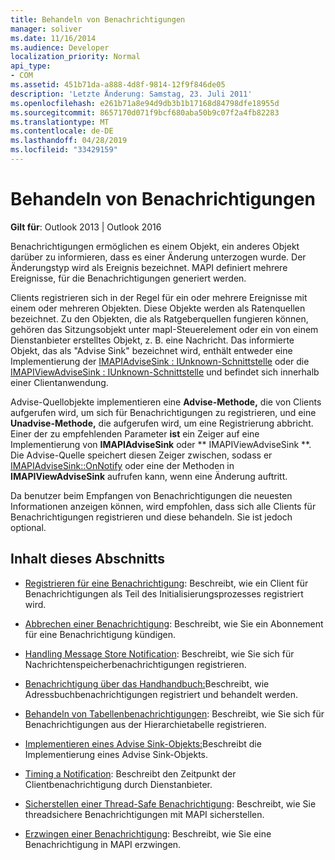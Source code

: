 ```yaml
---
title: Behandeln von Benachrichtigungen
manager: soliver
ms.date: 11/16/2014
ms.audience: Developer
localization_priority: Normal
api_type:
- COM
ms.assetid: 451b71da-a888-4d8f-9814-12f9f846de05
description: 'Letzte Änderung: Samstag, 23. Juli 2011'
ms.openlocfilehash: e261b71a8e94d9db3b1b17168d84798dfe18955d
ms.sourcegitcommit: 8657170d071f9bcf680aba50b9c07f2a4fb82283
ms.translationtype: MT
ms.contentlocale: de-DE
ms.lasthandoff: 04/28/2019
ms.locfileid: "33429159"
---
```

# <a name="handling-notifications"></a>Behandeln von Benachrichtigungen

**Gilt für**: Outlook 2013 | Outlook 2016 
  
Benachrichtigungen ermöglichen es einem Objekt, ein anderes Objekt darüber zu informieren, dass es einer Änderung unterzogen wurde. Der Änderungstyp wird als Ereignis bezeichnet. MAPI definiert mehrere Ereignisse, für die Benachrichtigungen generiert werden. 
  
Clients registrieren sich in der Regel für ein oder mehrere Ereignisse mit einem oder mehreren Objekten. Diese Objekte werden als Ratenquellen bezeichnet. Zu den Objekten, die als Ratgeberquellen fungieren können, gehören das Sitzungsobjekt unter mapI-Steuerelement oder ein von einem Dienstanbieter erstelltes Objekt, z. B. eine Nachricht. Das informierte Objekt, das als "Advise Sink" bezeichnet wird, enthält entweder eine Implementierung der [IMAPIAdviseSink : IUnknown-Schnittstelle](imapiadvisesinkiunknown.md) oder die [IMAPIViewAdviseSink : IUnknown-Schnittstelle](imapiviewadvisesinkiunknown.md) und befindet sich innerhalb einer Clientanwendung. 
  
Advise-Quellobjekte implementieren eine **Advise-Methode,** die von Clients aufgerufen wird, um sich für Benachrichtigungen zu registrieren, und eine **Unadvise-Methode,** die aufgerufen wird, um eine Registrierung abbricht. Einer der zu empfehlenden Parameter **ist** ein Zeiger auf eine Implementierung von **IMAPIAdviseSink** oder ** IMAPIViewAdviseSink **. Die Advise-Quelle speichert diesen Zeiger zwischen, sodass er [IMAPIAdviseSink::OnNotify](imapiadvisesink-onnotify.md) oder eine der Methoden in **IMAPIViewAdviseSink** aufrufen kann, wenn eine Änderung auftritt. 
  
Da benutzer beim Empfangen von Benachrichtigungen die neuesten Informationen anzeigen können, wird empfohlen, dass sich alle Clients für Benachrichtigungen registrieren und diese behandeln. Sie ist jedoch optional.
  
## <a name="in-this-section"></a>Inhalt dieses Abschnitts

- [Registrieren für eine Benachrichtigung](registering-for-a-notification.md): Beschreibt, wie ein Client für Benachrichtigungen als Teil des Initialisierungsprozesses registriert wird.
    
- [Abbrechen einer Benachrichtigung](canceling-a-notification.md): Beschreibt, wie Sie ein Abonnement für eine Benachrichtigung kündigen.
    
- [Handling Message Store Notification](handling-message-store-notification.md): Beschreibt, wie Sie sich für Nachrichtenspeicherbenachrichtigungen registrieren.
    
- [Benachrichtigung über das Handhandbuch:](handing-address-book-notification.md)Beschreibt, wie Adressbuchbenachrichtigungen registriert und behandelt werden.
    
- [Behandeln von Tabellenbenachrichtigungen](handling-table-notification.md): Beschreibt, wie Sie sich für Benachrichtigungen aus der Hierarchietabelle registrieren.
    
- [Implementieren eines Advise Sink-Objekts:](implementing-an-advise-sink-object.md)Beschreibt die Implementierung eines Advise Sink-Objekts.
    
- [Timing a Notification](timing-a-notification.md): Beschreibt den Zeitpunkt der Clientbenachrichtigung durch Dienstanbieter.
    
- [Sicherstellen einer Thread-Safe Benachrichtigung](ensuring-a-thread-safe-notification.md): Beschreibt, wie Sie threadsichere Benachrichtigungen mit MAPI sicherstellen.
    
- [Erzwingen einer Benachrichtigung](forcing-a-notification.md): Beschreibt, wie Sie eine Benachrichtigung in MAPI erzwingen.
    

